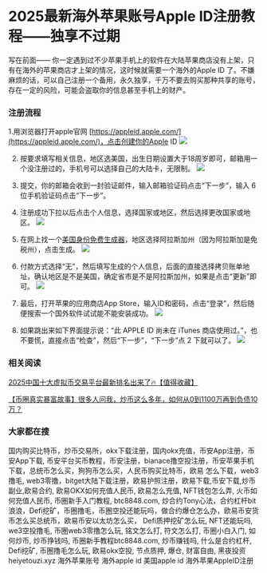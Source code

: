 # 2025最新海外苹果账号Apple ID注册教程——独享不过期

写在前面——
你一定遇到过不少苹果手机上的软件在大陆苹果商店没有上架，只有在海外的苹果商店才上架的情况，这时候就需要一个海外的Apple ID 了。不嫌麻烦的话，可以自己注册一个备用，永久独享，千万不要去购买那种共享的账号，存在一定的风险，可能会盗取你的信息甚至手机上的财产。

### 注册流程
1.用浏览器打开apple官网 [https://appleid.apple.com/](https://appleid.apple.com/)，点击创建你的Apple ID
![](https://ac63e02.webp.li/appleid-001.png)

2. 按要求填写相关信息，地区选美国，出生日期设置大于18周岁即可，邮箱用一个没注册过的，手机号可以选择自己的大陆卡，无限制。
![](https://ac63e02.webp.li/appleid-002.png)

3. 提交，你的邮箱会收到一封验证邮件，输入邮箱验证码点击“下一步”，输入 6 位手机验证码点击“下一步”。

4. 注册成功下拉以后点击个人信息，选择国家或地区，然后选择更改国家或地区。
![](https://ac63e02.webp.li/appleid-003.png)

5. 在网上找一个[美国身份免费生成器](https://www.fakepersongenerator.com/Random1/generate_identity)，地区选择阿拉斯加州（因为阿拉斯加是免税州），点击生成。
![](https://ac63e02.webp.li/appleid-004.png)

6. 付款方式选择“无”，然后填写生成的个人信息，后面的直接选择拷贝账单地址，确认地区是不是美国，确定省市是不是阿拉斯加州，如果是点击“更新”即可。
![](https://ac63e02.webp.li/appleid-005.png)

7.  最后，打开苹果的应用商店App Store，输入ID和密码，点击“登录”，然后随便搜索一个国外软件试试能不能安装成功。
![](https://ac63e02.webp.li/appleid-006.png)

8. 如果跳出来如下界面提示说：“此 APPLE ID 尚未在 iTunes 商店使用过。”，也不要慌，直接点击“检查”，然后“下一步”，“下一步”点 2 下就可以了。
![](https://ac63e02.webp.li/appleid-007.png)


### 相关阅读
[2025中国十大虚拟币交易平台最新排名出来了🔥【值得收藏】](https://btc8848.com/top-10-exchanges/)

[【币圈真实暴富故事】很多人问我，炒币这么多年，如何从0到1100万再到负债10万？](https://heiyetouzi.xyz/biquanstory001/)


### 大家都在搜
国内购买比特币，炒币交易所，okx下载注册，国内okx充值，币安App注册，币安App下载, 币安平台买币教程，币安注册，bianace撸空投注册，币安苹果手机下载，总统币怎么买，狗狗币怎么买，人民币购买比特币，欧易 怎么下载，web3撸毛, web3零撸，bitget大陆下载注册，欧易护照注册，欧易下载,币安下载,炒币副业,欧易合约, 欧易OKX如何充值人民币, 欧易怎么充值, NFT钱包怎么弄, 火币如何充值人民币, 币圈新手入门教程, btc8848.com, 炒合约Tony心法，合约杠杆bit浪浪，Defi挖矿，币圈撸毛，币圈空投还能玩吗，做合约爆仓怎么办，欧易币安货币怎么买总统币，欧易币安以太坊怎么买， Defi质押挖矿怎么玩, NFT还能玩吗, we3空投撸毛, 币圈web3零撸怎么玩, 铭文怎么打, 符文怎么打, 币圈小白入门, 如何炒币, 炒币挣钱吗, 币圈新手教程btc8848.com, 炒币赚钱吗, 什么是合约杠杆, Defi挖矿, 币圈撸毛怎么玩, 欧易okx空投, 节点质押, 爆仓, 财富自由, 黑夜投资heiyetouzi.xyz 海外苹果账号 海外apple id 美国apple id 海外苹果AppleID注册
